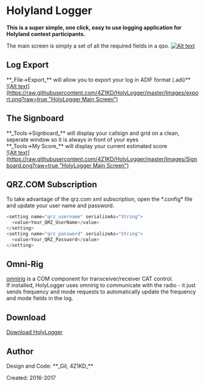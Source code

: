 <h1>Holyland Logger</h1>

**This is a super simple, one click, easy to use logging application for Holyland contest participants.**<br>

The main screen is simply a set of all the required fields in a qso.
<a href="https://raw.githubusercontent.com/4Z1KD/HolyLogger/master/Images/HolyLogger.png" target="_blank">
![Alt text](https://raw.githubusercontent.com/4Z1KD/HolyLogger/master/Images/HolyLogger.png?raw=true "HolyLogger Main Screen")
</a>

<h2>Log Export</h2>
**_File->Export_** will allow you to export your log in ADIF format (.adi)**<br>
<a href="https://raw.githubusercontent.com/4Z1KD/HolyLogger/master/Images/export.png" target="_blank">
![Alt text](https://raw.githubusercontent.com/4Z1KD/HolyLogger/master/Images/export.png?raw=true "HolyLogger Main Screen")
</a>

<h2>The Signboard</h2>
**_Tools->Signboard_** will display your callsign and grid on a clean, seperate window so it is always in front of your eyes<br>
**_Tools->My Score_** will display your current estimated score<br>
<a href="https://raw.githubusercontent.com/4Z1KD/HolyLogger/master/Images/Signboard.png" target="_blank">
![Alt text](https://raw.githubusercontent.com/4Z1KD/HolyLogger/master/Images/Signboard.png?raw=true "HolyLogger Main Screen")
</a>

<h2>QRZ.COM Subscription</h2>
To take advantage of the qrz.com xml subscription, open the *.config* file and update your user name and password.<br>

```javascript
<setting name="qrz_username" serializeAs="String">
  <value>Your_QRZ_UserName</value>
</setting>
<setting name="qrz_password" serializeAs="String">
  <value>Your_QRZ_Password</value>
</setting>
```

<h2>Omni-Rig</h2>
<a href="http://www.dxatlas.com/omnirig/" target="_blank">omnirig</a> is a COM component for transceiver/receiver CAT control.<br>
If installed, HolyLogger uses omnirig to communicate with the radio - it just sends frequency and mode requests to automatically update the frequency and mode fields in the log.

<h2>Download</h2>
<a href="https://github.com/4Z1KD/HolyLogger/archive/master.zip" target="_blank">Download HolyLogger</a>

<h2>Author</h2>
Design and Code: **_Gil, 4Z1KD_**

Created: 2016-2017<br>


<script>
var list = document.getElementById("logo");
list.outerHTML = '<img src="https://raw.githubusercontent.com/4Z1KD/HolyLogger/master/Images/HolyLogger%20icon.png" width="156px" style="position:absolute; top:-80px;right:10px;background:transparent"/>';
</script>
<img src="https://raw.githubusercontent.com/4Z1KD/HolyLogger/master/Images/HolyLogger%20icon.png" width="1px" style="display:none;"/>
